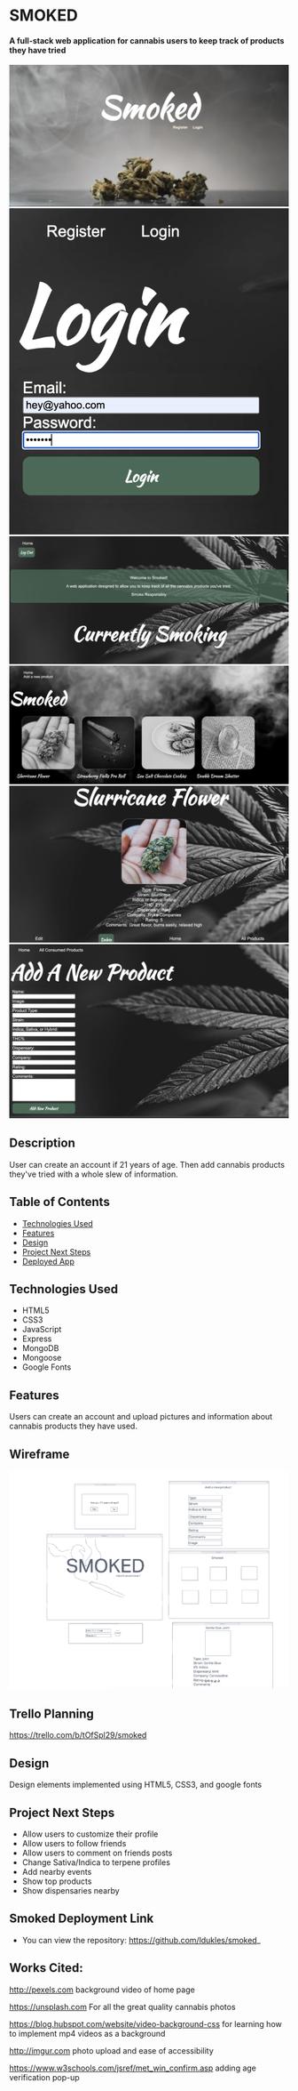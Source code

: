 # SMOKED

#### A full-stack web application for cannabis users to keep track of products they have tried

<img src="./media/home.png" alt="Smoked Home Page"/>
<img src="./media/login.png" alt="Smoked Home Page"/>
<img src="./media/welcome.png" alt="Smoked Home Page"/>
<img src="./media/allProducts2.png" alt="Smoked Home Page"/>
<img src="./media/viewProduct.png" alt="Smoked Home Page"/>
<img src="./media/addNew.png" alt="Smoked Home Page"/>

## Description
User can create an account if 21 years of age. Then add cannabis products they've tried with a whole slew of information.

## Table of Contents

* [Technologies Used](#technologiesused)
* [Features](#features)
* [Design](#design)
* [Project Next Steps](#nextsteps)
* [Deployed App](#deployment)

## <a name="technologiesused"></a>Technologies Used
* HTML5
* CSS3
* JavaScript
* Express
* MongoDB
* Mongoose
* Google Fonts



## Features
Users can create an account and upload pictures and information about cannabis products they have used.

## Wireframe
<img src ="./media/wireframe.png" alt="wireframe"/>

## Trello Planning
https://trello.com/b/tOfSpl29/smoked

## <a name="design"></a>Design
Design elements implemented using HTML5, CSS3, and google fonts

## <a name="nextsteps"></a>Project Next Steps
* Allow users to customize their profile
* Allow users to follow friends
* Allow users to comment on friends posts
* Change Sativa/Indica to terpene profiles
* Add nearby events
* Show top products
* Show dispensaries nearby

## <a name="deployment" src="https://smoked-application.herokuapp.com/">Smoked Deployment Link</a>




* You can view the repository:
https://github.com/ldukles/smoked_


## Works Cited:
http://pexels.com
background video of home page


https://unsplash.com
For all the great quality cannabis photos


https://blog.hubspot.com/website/video-background-css
for learning how to implement mp4 videos as a background

http://imgur.com
photo upload and ease of accessibility

https://www.w3schools.com/jsref/met_win_confirm.asp
adding age verification pop-up